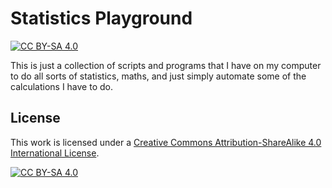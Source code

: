 # Statistics Playground

[![CC BY-SA 4.0][cc-by-sa-shield]][cc-by-sa]

This is just a collection of scripts and programs that I have on my computer to
do all sorts of statistics, maths, and just simply automate some of the
calculations I have to do.

## License

This work is licensed under a [Creative Commons Attribution-ShareAlike 4.0
International License][cc-by-sa].

[![CC BY-SA 4.0][cc-by-sa-image]][cc-by-sa]


[cc-by-sa]: http://creativecommons.org/licenses/by-sa/4.0/
[cc-by-sa-image]: https://licensebuttons.net/l/by-sa/4.0/88x31.png
[cc-by-sa-shield]: https://img.shields.io/badge/License-CC%20BY--SA%204.0-lightgrey.svg

